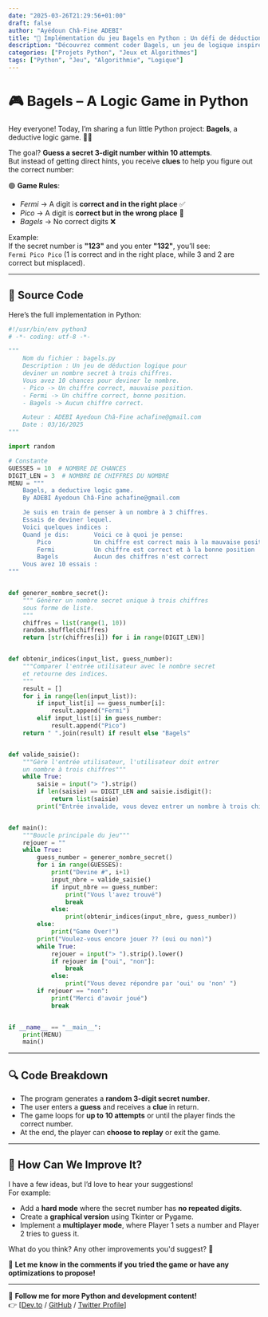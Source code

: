 ```yaml
---
date: "2025-03-26T21:29:56+01:00"
draft: false
author: "Ayédoun Châ-Fine ADEBI"
title: "🎯 Implémentation du jeu Bagels en Python : Un défi de déduction logique"
description: "Découvrez comment coder Bagels, un jeu de logique inspiré de Mastermind, en Python. Un tutoriel détaillé avec explication du gameplay, gestion des indices (Pico/Fermi/Bagels) et optimisation du code."
categories: ["Projets Python", "Jeux et Algorithmes"]
tags: ["Python", "Jeu", "Algorithmie", "Logique"]
---
```


# 🎮 Bagels – A Logic Game in Python

Hey everyone! Today, I’m sharing a fun little Python project: **Bagels**, a deductive logic game. 🧠💡

The goal? **Guess a secret 3-digit number within 10 attempts**.  
But instead of getting direct hints, you receive **clues** to help you figure out the correct number:

🟢 **Game Rules**:

- _Fermi_ → A digit is **correct and in the right place** ✅
- _Pico_ → A digit is **correct but in the wrong place** 🔄
- _Bagels_ → No correct digits ❌

Example:  
If the secret number is **"123"** and you enter **"132"**, you’ll see:  
`Fermi Pico Pico` (1 is correct and in the right place, while 3 and 2 are correct but misplaced).

---

## **🚀 Source Code**

Here’s the full implementation in Python:

```python
#!/usr/bin/env python3
# -*- coding: utf-8 -*-

"""
    Nom du fichier : bagels.py
    Description : Un jeu de déduction logique pour
    deviner un nombre secret à trois chiffres.
    Vous avez 10 chances pour deviner le nombre.
    - Pico -> Un chiffre correct, mauvaise position.
    - Fermi -> Un chiffre correct, bonne position.
    - Bagels -> Aucun chiffre correct.

    Auteur : ADEBI Ayedoun Châ-Fine achafine@gmail.com
    Date : 03/16/2025
"""

import random

# Constante
GUESSES = 10  # NOMBRE DE CHANCES
DIGIT_LEN = 3  # NOMBRE DE CHIFFRES DU NOMBRE
MENU = """
    Bagels, a deductive logic game.
    By ADEBI Ayedoun Châ-Fine achafine@gmail.com

    Je suis en train de penser à un nombre à 3 chiffres.
    Essais de deviner lequel.
    Voici quelques indices :
    Quand je dis:       Voici ce à quoi je pense:
        Pico            Un chiffre est correct mais à la mauvaise position
        Fermi           Un chiffre est correct et à la bonne position
        Bagels          Aucun des chiffres n'est correct
    Vous avez 10 essais :
"""


def generer_nombre_secret():
    """ Générer un nombre secret unique à trois chiffres
    sous forme de liste.
    """
    chiffres = list(range(1, 10))
    random.shuffle(chiffres)
    return [str(chiffres[i]) for i in range(DIGIT_LEN)]


def obtenir_indices(input_list, guess_number):
    """Comparer l'entrée utilisateur avec le nombre secret
    et retourne des indices.
    """
    result = []
    for i in range(len(input_list)):
        if input_list[i] == guess_number[i]:
            result.append("Fermi")
        elif input_list[i] in guess_number:
            result.append("Pico")
    return " ".join(result) if result else "Bagels"


def valide_saisie():
    """Gère l'entrée utilisateur, l'utilisateur doit entrer
    un nombre à trois chiffres"""
    while True:
        saisie = input("> ").strip()
        if len(saisie) == DIGIT_LEN and saisie.isdigit():
            return list(saisie)
        print("Entrée invalide, vous devez entrer un nombre à trois chiffres")


def main():
    """Boucle principale du jeu"""
    rejouer = ""
    while True:
        guess_number = generer_nombre_secret()
        for i in range(GUESSES):
            print("Devine #", i+1)
            input_nbre = valide_saisie()
            if input_nbre == guess_number:
                print("Vous l'avez trouvé")
                break
            else:
                print(obtenir_indices(input_nbre, guess_number))
        else:
            print("Game Over!")
        print("Voulez-vous encore jouer ?? (oui ou non)")
        while True:
            rejouer = input("> ").strip().lower()
            if rejouer in ["oui", "non"]:
                break
            else:
                print("Vous devez répondre par 'oui' ou 'non' ")
        if rejouer == "non":
            print("Merci d'avoir joué")
            break


if __name__ == "__main__":
    print(MENU)
    main()
```

---

## **🔍 Code Breakdown**

- The program generates a **random 3-digit secret number**.
- The user enters a **guess** and receives a **clue** in return.
- The game loops for **up to 10 attempts** or until the player finds the correct number.
- At the end, the player can **choose to replay** or exit the game.

---

## **📌 How Can We Improve It?**

I have a few ideas, but I’d love to hear your suggestions!  
For example:

- Add a **hard mode** where the secret number has **no repeated digits**.
- Create a **graphical version** using Tkinter or Pygame.
- Implement a **multiplayer mode**, where Player 1 sets a number and Player 2 tries to guess it.

What do you think? Any other improvements you'd suggest? 🚀

💬 **Let me know in the comments if you tried the game or have any optimizations to propose!**

---

📌 **Follow me for more Python and development content!**  
👉 [[Dev.to](https://dev.to/memlenz) / [GitHub](https://github.com/memlenz) / [Twitter Profile](https://twitter.com/achafine)]

